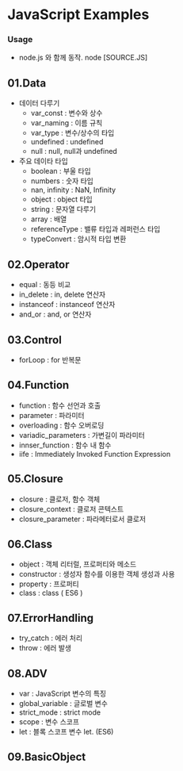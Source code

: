 # JavaScript Examples

### Usage
   - node.js 와 함께 동작. node [SOURCE.JS]


## 01.Data
- 데이터 다루기
   * var_const : 변수와 상수
   * var_naming : 이름 규칙
   * var_type : 변수/상수의 타입
   * undefined : undefined
   * null : null, null과 undefined
- 주요 데이타 타입
   * boolean : 부울 타입
   * numbers : 숫자 타입
   * nan, infinity : NaN, Infinity
   * object : object 타입
   * string : 문자열 다루기
   * array : 배열
   * referenceType : 밸류 타입과 레퍼런스 타입
   * typeConvert : 암시적 타입 변환

## 02.Operator
   * equal : 동등 비교
   * in_delete : in, delete 연산자
   * instanceof : instanceof 연산자
   * and_or : and, or 연산자

## 03.Control
   * forLoop : for 반복문

## 04.Function
   * function : 함수 선언과 호출
   * parameter : 파라미터 
   * overloading : 함수 오버로딩
   * variadic_parameters : 가변길이 파라미터
   * innser_function : 함수 내 함수
   * iife : Immediately Invoked Function Expression

## 05.Closure
   * closure : 클로저, 함수 객체
   * closure_context : 클로저 콘텍스트
   * closure_parameter : 파라메터로서 클로저   

## 06.Class
   * object : 객체 리터럴, 프로퍼티와 메소드   
   * constructor : 생성자 함수를 이용한 객체 생성과 사용
   * property : 프로퍼티
   * class : class ( ES6 )

## 07.ErrorHandling
   * try_catch : 에러 처리
   * throw : 에러 발생   

## 08.ADV
   * var : JavaScript 변수의 특징
   * global_variable : 글로벌 변수
   * strict_mode : strict mode
   * scope : 변수 스코프
   * let : 블록 스코프 변수 let. (ES6)

## 09.BasicObject

   
